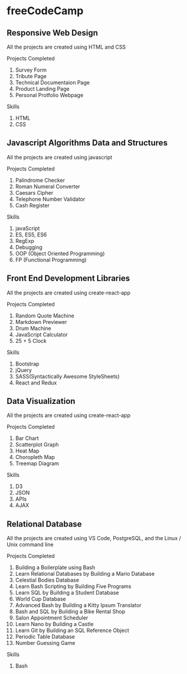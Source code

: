 # freeCodeCamp
<div>
    <h2>Responsive Web Design</h2>
    <p>All the projects are created using HTML and CSS</p>
    <div>Projects Completed</div><ol>
        <li>Survey Form</li>
        <li>Tribute Page</li>
        <li>Technical Documentaion Page</li>
        <li>Product Landing Page</li>
        <li>Personal Protfolio Webpage</li>
    </ol>
    <div>Skills</div>
    <ol>
        <li>HTML</li>
        <li>CSS</li>
    </ol>
    <h2>Javascript Algorithms Data and Structures</h2>
    <p>All the projects are created using javascript</p>
    <div>Projects Completed</div><ol>
        <li>Palindrome Checker</li>
        <li>Roman Numeral Converter</li>
        <li>Caesars Cipher</li>
        <li>Telephone Number Validator</li>
        <li>Cash Register</li>
    </ol>
    <div>Skills</div>
    <ol>
        <li>javaScript</li>
        <li>ES, ES5, ES6</li>
        <li>RegExp</li>
        <li>Debugging</li>
        <li>OOP (Object Oriented Programming)</li>
        <li>FP (Functional Programming)</li>
    </ol>
    <h2>Front End Development Libraries</h2>
    <p>All the projects are created using create-react-app</p>
    <div>Projects Completed</div>
    <ol>
        <li>Random Quote Machine</li>
        <li>Markdown Previewer</li>
        <li>Drum Machine</li>
        <li>JavaScript Calculator</li>
        <li>25 + 5 Clock</li>
    </ol>
    <div>Skills</div>
    <ol>
        <li>Bootstrap</li>
        <li>jQuery</li>
        <li>SASS(Syntactically Awesome StyleSheets)</li>
        <li>React and Redux</li>
    </ol>
    <h2>Data Visualization</h2>
    <p>All the projects are created using create-react-app</p>
    <div>Projects Completed</div>
    <ol>
        <li>Bar Chart</li>
        <li>Scatterplot Graph</li>
        <li>Heat Map</li>
        <li>Choropleth Map</li>
        <li>Treemap Diagram</li>
    </ol>
    <div>Skills</div>
    <ol>
        <li>D3</li>
        <li>JSON</li>
        <li>APIs</li>
        <li>AJAX</li>
    </ol> 
    <h2>Relational Database</h2>
    <p>All the projects are created using VS Code, PostgreSQL, and the Linux / Unix command line</p>
    <div>Projects Completed</div>
    <ol>
        <li>Building a Boilerplate using Bash</li>
        <li>Learn Relational Databases by Building a Mario Database</li>
        <li>Celestial Bodies Database</li>
        <li>Learn Bash Scripting by Building Five Programs</li>
        <li>Learn SQL by Building a Student Database</li>
        <li>World Cup Database</li>
        <li>Advanced Bash by Building a Kitty Ipsum Translator</li>
        <li>Bash and SQL by Building a Bike Rental Shop</li>
        <li>Salon Appointment Scheduler</li>
        <li>Learn Nano by Building a Castle</li>
        <li>Learn Git by Building an SQL Reference Object</li>
        <li>Periodic Table Database</li>
        <li>Number Guessing Game</li>
    </ol>
    <div>Skills</div>
    <ol>
        <li>Bash</li>
    </ol> 
</div>